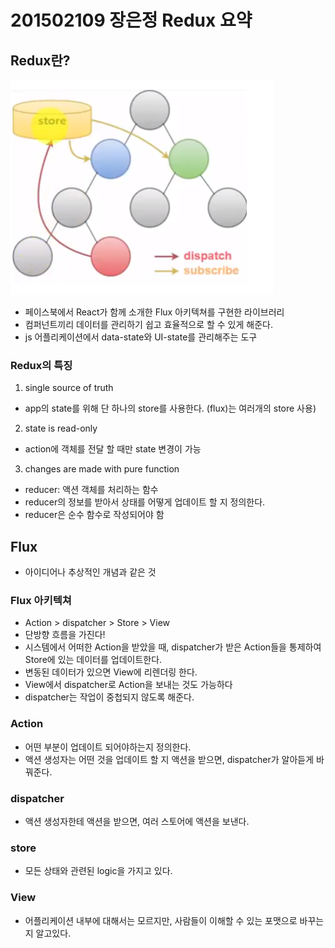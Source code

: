 # 201502109 장은정 Redux 요약

## Redux란?
![redux](./redux.png)
- 페이스북에서 React가 함께 소개한 Flux 아키텍쳐를 구현한 라이브러리
- 컴퍼넌트끼리 데이터를 관리하기 쉽고 효율적으로 할 수 있게 해준다.
- js 어플리케이션에서 data-state와 UI-state를 관리해주는 도구

### Redux의 특징

1. single source of truth
  - app의 state를 위해 단 하나의 store를 사용한다. (flux)는 여러개의 store 사용)
2. state is read-only
  - action에 객체를 전달 할 때만 state 변경이 가능
3. changes are made with pure function
  - reducer: 액션 객체를 처리하는 함수
  - reducer의 정보를 받아서 상태를 어떻게 업데이트 할 지 정의한다.
  - reducer은 순수 함수로 작성되어야 함

## Flux
- 아이디어나 추상적인 개념과 같은 것

### Flux 아키텍쳐

- Action > dispatcher > Store > View
- 단방향 흐름을 가진다!
- 시스템에서 어떠한 Action을 받았을 때, dispatcher가 받은 Action들을 통제하여 Store에 있는 데이터를 업데이트한다.
- 변동된 데이터가 있으면 View에 리렌더링 한다.
- View에서 dispatcher로 Action을 보내는 것도 가능하다
- dispatcher는 작업이 중첩되지 않도록 해준다.


### Action
- 어떤 부분이 업데이트 되어야하는지 정의한다.
- 액션 생성자는 어떤 것을 업데이트 할 지 액션을 받으면, dispatcher가 알아듣게 바꿔준다.

### dispatcher
- 액션 생성자한테 액션을 받으면, 여러 스토어에 액션을 보낸다.

### store
- 모든 상태와 관련된 logic을 가지고 있다.

### View
- 어플리케이션 내부에 대해서는 모르지만, 사람들이 이해할 수 있는 포맷으로 바꾸는지 알고있다.
